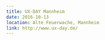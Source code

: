 ```yaml
---
title: UX-DAY Mannheim
date: 2016-10-13
location: Alte Feuerwache, Mannheim
link: http://www.ux-day.de/
---
```

